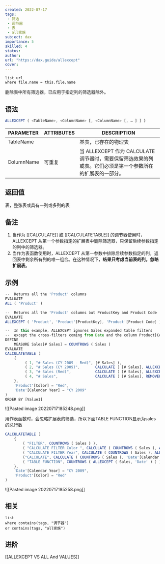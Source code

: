 ```yaml
---
created: 2022-07-17
tags:
 - 筛选
 - 调节器
 - 表
 - all家族
subject: dax
importance: 5
skilled: 4
status: 
author: 
url: "https://dax.guide/allexcept"
cover: 
---
```


```dataview
list url
where file.name = this.file.name
```

删除表中所有筛选器，已应用于指定列的筛选器除外。

## 语法

```js
ALLEXCEPT ( <TableName>, <ColumnName> [, <ColumnName> [, … ] ] ) 
```

| PARAMETER  | ATTRIBUTES | DESCRIPTION                                                  |
| ---------- | ---------- | ------------------------------------------------------------ |
| TableName  |            | 基表，已存在的物理表                                         |
| ColumnName | 可重复     | 当 ALLEXCEPT 作为 CALCULATE 调节器时，需要保留筛选效果的列或表。它们必须是第一个参数所在的扩展表的一部分。 |

## 返回值

表，整张表或具有一列或多列的表

## 备注

1.  当作为 [[CALCULATE]] 或 [[CALCULATETABLE]] 的调节器使用时，ALLEXCEPT 从第一个参数指定的扩展表中删除筛选器，只保留后续参数指定的列中的筛选器。
2.  当作为表函数使用时，ALLEXCEPT 从第一参数中排除后续参数指定的列，返回表中剩余所有列的唯一组合。在这种情况下，**结果只考虑当前表的列，忽略扩展表**。

## 示例

```js
--  Returns all the 'Product' columns
EVALUATE
ALL ( 'Product' )
     
--  Returns all the 'Product' columns but ProductKey and Product Code
EVALUATE
ALLEXCEPT ( 'Product', 'Product'[ProductKey], 'Product'[Product Code] )
```

```js
--  In this example, ALLEXCEPT ignores Sales expanded table filters
--  except the cross-filters coming from Date and the column Product[Color]
DEFINE
    MEASURE Sales[# Sales] = COUNTROWS ( Sales )
EVALUATE
CALCULATETABLE (
    {
         ( 1, "# Sales (CY 2009 - Red)", [# Sales] ),
         ( 2, "# Sales (CY 2009)",       CALCULATE ( [# Sales], ALLEXCEPT ( Sales, 'Date' ) ) ),
         ( 3, "# Sales (Red)",           CALCULATE ( [# Sales], ALLEXCEPT ( Sales, 'Product'[Color] ) ) ),
         ( 4, "# Sales",                 CALCULATE ( [# Sales], REMOVEFILTERS ( ) ) )
    },
    'Product'[Color] = "Red",
    'Date'[Calendar Year] = "CY 2009"
)
ORDER BY [Value1]
```

![[Pasted image 20220717185248.png]]

用作表函数时，会忽略扩展表的筛选，所以下面TABLE FUNCTION显示为sales的总行数

```js
CALCULATETABLE (
    {
        ( "FILTER", COUNTROWS ( Sales ) ),
        ( "CALCULATE FILTER Color ", CALCULATE ( COUNTROWS ( Sales ), ALLEXCEPT ( Sales, 'Product' ) ) ),
        ( "CALCULATE FILTER Year", CALCULATE ( COUNTROWS ( Sales ), ALLEXCEPT ( Sales, 'Date' ) ) ),
        ("CALCULATE", CALCULATE ( COUNTROWS ( Sales ), 'Date'[Calendar Year]="CY 2008")),
        ( "TABLE FUNCTION", COUNTROWS ( ALLEXCEPT ( Sales, 'Date' ) ) )
    },
    'Date'[Calendar Year] = "CY 2009",
    'Product'[Color] = "Red"
)
```

![[Pasted image 20220717185258.png]]

## 相关

```dataview
list 
where contains(tags, "调节器")
or contains(tags, "all家族")
```

## 进阶

[[ALLEXCEPT VS ALL And VALUES]]